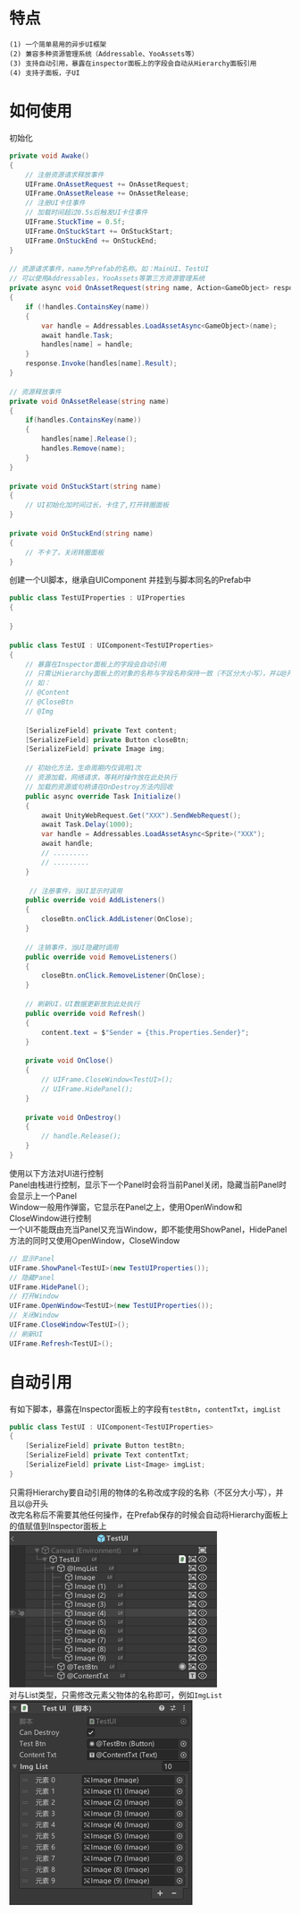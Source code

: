 # 特点
```
(1) 一个简单易用的异步UI框架  
(2) 兼容多种资源管理系统（Addressable、YooAssets等）  
(3) 支持自动引用，暴露在inspector面板上的字段会自动从Hierarchy面板引用  
(4) 支持子面板，子UI
```
# 如何使用
初始化
```C#
private void Awake()
{
    // 注册资源请求释放事件
    UIFrame.OnAssetRequest += OnAssetRequest;
    UIFrame.OnAssetRelease += OnAssetRelease;
    // 注册UI卡住事件
    // 加载时间超过0.5s后触发UI卡住事件
    UIFrame.StuckTime = 0.5f;
    UIFrame.OnStuckStart += OnStuckStart;
    UIFrame.OnStuckEnd += OnStuckEnd;
}

// 资源请求事件，name为Prefab的名称。如：MainUI、TestUI
// 可以使用Addressables，YooAssets等第三方资源管理系统
private async void OnAssetRequest(string name, Action<GameObject> response)
{
    if (!handles.ContainsKey(name))
    {
        var handle = Addressables.LoadAssetAsync<GameObject>(name);
        await handle.Task;
        handles[name] = handle;
    }
    response.Invoke(handles[name].Result);
}

// 资源释放事件
private void OnAssetRelease(string name)
{
    if(handles.ContainsKey(name))
    {
        handles[name].Release();
        handles.Remove(name);
    }
}

private void OnStuckStart(string name)
{
    // UI初始化加时间过长，卡住了,打开转圈面板
}

private void OnStuckEnd(string name)
{
    // 不卡了，关闭转圈面板
}
```
创建一个UI脚本，继承自UIComponent<T>
并挂到与脚本同名的Prefab中
```C#
public class TestUIProperties : UIProperties
{

}

public class TestUI : UIComponent<TestUIProperties>
{
    // 暴露在Inspector面板上的字段会自动引用
    // 只需让Hierarchy面板上的对象的名称与字段名称保持一致（不区分大小写），并以@开头
    // 如： 
    // @Content
    // @CloseBtn
    // @Img

    [SerializeField] private Text content;
    [SerializeField] private Button closeBtn;
    [SerializeField] private Image img;

    // 初始化方法，生命周期内仅调用1次
    // 资源加载，网络请求，等耗时操作放在此处执行
    // 加载的资源或句柄请在OnDestroy方法内回收
    public async override Task Initialize()
    {
        await UnityWebRequest.Get("XXX").SendWebRequest();
        await Task.Delay(1000);
        var handle = Addressables.LoadAssetAsync<Sprite>("XXX");
        await handle;
        // ......... 
        // .........
    }

     // 注册事件，当UI显示时调用
    public override void AddListeners()
    {
        closeBtn.onClick.AddListener(OnClose);
    }

    // 注销事件，当UI隐藏时调用
    public override void RemoveListeners()
    {
        closeBtn.onClick.RemoveListener(OnClose);
    }

    // 刷新UI，UI数据更新放到此处执行
    public override void Refresh()
    {
        content.text = $"Sender = {this.Properties.Sender}";
    }

    private void OnClose()
    {
        // UIFrame.CloseWindow<TestUI>();
        // UIFrame.HidePanel();
    }

    private void OnDestroy()
    {
        // handle.Release();
    }
}
```
使用以下方法对UI进行控制  
Panel由栈进行控制，显示下一个Panel时会将当前Panel关闭，隐藏当前Panel时会显示上一个Panel  
Window一般用作弹窗，它显示在Panel之上，使用OpenWindow和CloseWindow进行控制  
一个UI不能既由充当Panel又充当Window，即不能使用ShowPanel，HidePanel方法的同时又使用OpenWindow，CloseWindow  
```C#
// 显示Panel
UIFrame.ShowPanel<TestUI>(new TestUIProperties());
// 隐藏Panel
UIFrame.HidePanel();
// 打开Window
UIFrame.OpenWindow<TestUI>(new TestUIProperties());
// 关闭Window
UIFrame.CloseWindow<TestUI>();
// 刷新UI
UIFrame.Refresh<TestUI>();
```

# 自动引用
有如下脚本，暴露在Inspector面板上的字段有`testBtn`，`contentTxt`，`imgList`
```C#
public class TestUI : UIComponent<TestUIProperties>
{
    [SerializeField] private Button testBtn;
    [SerializeField] private Text contentTxt;
    [SerializeField] private List<Image> imgList;
}
```
只需将Hierarchy要自动引用的物体的名称改成字段的名称（不区分大小写），并且以@开头  
改完名称后不需要其他任何操作，在Prefab保存的时候会自动将Hierarchy面板上的值赋值到Inspector面板上
![](./README/autoref1.png)  
对与List类型，只需修改元素父物体的名称即可，例如`ImgList`  
![](./README/autoref2.png)
